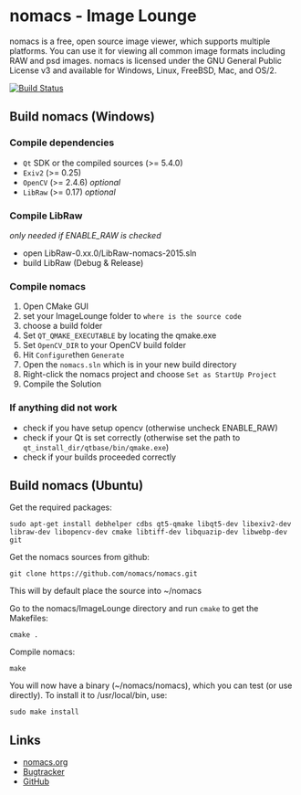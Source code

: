 # nomacs - Image Lounge
nomacs is a free, open source image viewer, which supports multiple platforms. You can use it for viewing all common image formats including RAW and psd images. nomacs is licensed under the GNU General Public License v3 and available for Windows, Linux, FreeBSD, Mac, and OS/2.

[![Build Status](https://travis-ci.org/martinm82/nomacs.svg?branch=features%2FTravisCI)](https://travis-ci.org/martinm82/nomacs)


## Build nomacs (Windows)
### Compile dependencies
- `Qt` SDK or the compiled sources (>= 5.4.0)
- `Exiv2` (>= 0.25) 
- `OpenCV` (>= 2.4.6) _optional_
- `LibRaw` (>= 0.17) _optional_

### Compile LibRaw
_only needed if ENABLE_RAW is checked_
- open LibRaw-0.xx.0/LibRaw-nomacs-2015.sln
- build LibRaw (Debug & Release)

### Compile nomacs 
1. Open CMake GUI
2. set your ImageLounge folder to `where is the source code`
3. choose a build folder
4. Set `QT_QMAKE_EXECUTABLE` by locating the qmake.exe
5. Set `OpenCV_DIR` to your OpenCV build folder
6. Hit `Configure`then `Generate`
7. Open the `nomacs.sln` which is in your new build directory
8. Right-click the nomacs project and choose `Set as StartUp Project`
9. Compile the Solution

### If anything did not work
- check if you have setup opencv (otherwise uncheck ENABLE_RAW)
- check if your Qt is set correctly (otherwise set the path to `qt_install_dir/qtbase/bin/qmake.exe`)
- check if your builds proceeded correctly

## Build nomacs (Ubuntu)

Get the required packages:

``` console
sudo apt-get install debhelper cdbs qt5-qmake libqt5-dev libexiv2-dev libraw-dev libopencv-dev cmake libtiff-dev libquazip-dev libwebp-dev git
```
Get the nomacs sources from github:
``` console
git clone https://github.com/nomacs/nomacs.git
```
This will by default place the source into ~/nomacs

Go to the nomacs/ImageLounge directory and run `cmake` to get the Makefiles:
``` console
cmake . 
```

Compile nomacs: 
``` console
make
```

You will now have a binary (~/nomacs/nomacs), which you can test (or use directly). To install it to /usr/local/bin, use: 
``` console
sudo make install
```

## Links
- [nomacs.org](http://nomacs.org)
- [Bugtracker](http://www.nomacs.org/redmine/projects/nomacs) 
- [GitHub](https://github.com/nomacs)

